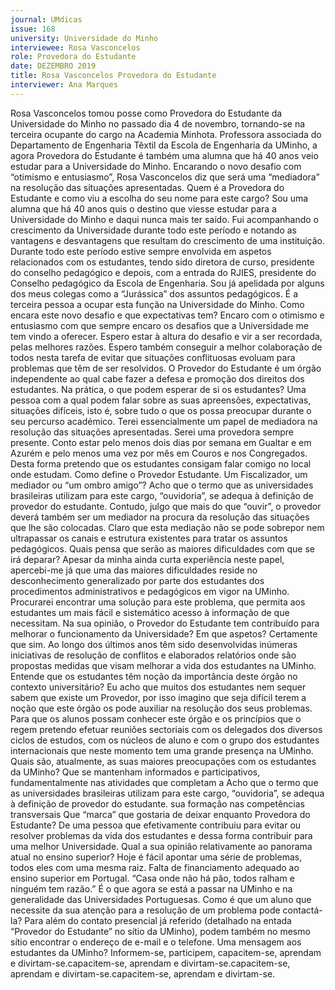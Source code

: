 ```yaml
---
journal: UMdicas
issue: 168
university: Universidade do Minho
interviewee: Rosa Vasconcelos
role: Provedora do Estudante
date: DEZEMBRO 2019
title: Rosa Vasconcelos Provedora do Estudante
interviewer: Ana Marques
---
```



Rosa Vasconcelos tomou posse como Provedora do Estudante da Universidade do Minho no
passado dia 4 de novembro, tornando-se na terceira ocupante do cargo na Academia Minhota.
Professora associada do
Departamento de Engenharia Têxtil
da Escola de Engenharia da UMinho,
a agora Provedora do Estudante é
também uma alumna que há 40 anos
veio estudar para a Universidade do
Minho. Encarando o novo desafio
com “otimismo e entusiasmo”,
Rosa Vasconcelos diz que será uma
“mediadora” na resolução das
situações apresentadas.
Quem é a Provedora do Estudante
e como viu a escolha do seu nome para
este cargo?
Sou uma alumna que há 40 anos
quis o destino que viesse estudar para
a Universidade do Minho e daqui nunca
mais ter saído. Fui acompanhando
o crescimento da Universidade
durante todo este período e notando
as vantagens e desvantagens que
resultam do crescimento de uma
instituição. Durante todo este período
estive sempre envolvida em aspetos
relacionados com os estudantes, tendo
sido diretora de curso, presidente do
conselho pedagógico e depois, com
a entrada do RJIES, presidente do
Conselho pedagógico da Escola de
Engenharia. Sou já apelidada por alguns
dos meus colegas como a “Jurássica”
dos assuntos pedagógicos.
É a terceira pessoa a ocupar esta
função na Universidade do Minho.
Como encara este novo desafio e que
expectativas tem?
Encaro com o otimismo e
entusiasmo com que sempre encaro
os desafios que a Universidade me
tem vindo a oferecer. Espero estar à
altura do desafio e vir a ser recordada,
pelas melhores razões. Espero também
conseguir a melhor colaboração
de todos nesta tarefa de evitar que
situações conflituosas evoluam para
problemas que têm de ser resolvidos.
O Provedor do Estudante é um
órgão independente ao qual cabe fazer
a defesa e promoção dos direitos dos
estudantes. Na prática, o que podem
esperar de si os estudantes?
Uma pessoa com a qual podem
falar sobre as suas apreensões,
expectativas, situações difíceis, isto é,
sobre tudo o que os possa preocupar
durante o seu percurso académico.
Terei essencialmente um papel de
mediadora na resolução das situações
apresentadas.
Serei uma provedora sempre
presente. Conto estar pelo menos dois
dias por semana em Gualtar e em
Azurém e pelo menos uma vez por mês
em Couros e nos Congregados. Desta
forma pretendo que os estudantes
consigam falar comigo no local onde
estudam.
Como define o Provedor Estudante.
Um Fiscalizador, um mediador ou “um
ombro amigo”?
Acho que o termo que as
universidades brasileiras utilizam para
este cargo, “ouvidoria”, se adequa à
definição de provedor do estudante.
Contudo, julgo que mais do que
“ouvir”, o provedor deverá também ser
um mediador na procura da resolução
das situações que lhe são colocadas.
Claro que esta mediação não se pode
sobrepor nem ultrapassar os canais
e estrutura existentes para tratar os
assuntos pedagógicos.
Quais pensa que serão as maiores
dificuldades com que se irá deparar?
Apesar da minha ainda curta
experiência neste papel, apercebi-me
já que uma das maiores dificuldades
reside no desconhecimento
generalizado por parte dos estudantes
dos procedimentos administrativos
e pedagógicos em vigor na UMinho.
Procurarei encontrar uma solução
para este problema, que permita aos
estudantes um mais fácil e sistemático
acesso à informação de que necessitam.
Na sua opinião, o Provedor do
Estudante tem contribuído para
melhorar o funcionamento da
Universidade? Em que aspetos?
Certamente que sim. Ao longo dos
últimos anos têm sido desenvolvidas
inúmeras iniciativas de resolução de
conflitos e elaborados relatórios onde
são propostas medidas que visam
melhorar a vida dos estudantes na
UMinho.
Entende que os estudantes têm
noção da importância deste órgão no
contexto universitário?
Eu acho que muitos dos estudantes
nem sequer sabem que existe um
Provedor, por isso imagino que seja
difícil terem a noção que este órgão
os pode auxiliar na resolução dos seus
problemas.
Para que os alunos possam conhecer
este órgão e os princípios que o regem
pretendo efetuar reuniões sectoriais
com os delegados dos diversos ciclos de
estudos, com os núcleos de aluno e com
o grupo dos estudantes internacionais
que neste momento tem uma grande
presença na UMinho.
Quais são, atualmente, as suas
maiores preocupações com os
estudantes da UMinho?
Que se mantenham informados
e participativos, fundamentalmente
nas atividades que completam a
Acho que o
termo que as
universidades
brasileiras
utilizam para
este cargo,
“ouvidoria”,
se adequa à
definição de
provedor do
estudante.
sua formação nas competências
transversais
Que “marca” que gostaria de deixar
enquanto Provedora do Estudante?
De uma pessoa que efetivamente
contribuiu para evitar ou resolver
problemas da vida dos estudantes
e dessa forma contribuir para uma
melhor Universidade.
Qual a sua opinião relativamente
ao panorama atual no ensino superior?
Hoje é fácil apontar uma série
de problemas, todos eles com uma
mesma raiz. Falta de financiamento
adequado ao ensino superior em
Portugal. “Casa onde não há pão, todos
ralham e ninguém tem razão.” É o que
agora se está a passar na UMinho e
na generalidade das Universidades
Portuguesas.
Como é que um aluno que necessite
da sua atenção para a resolução de um
problema pode contactá-la?
Para além do contato presencial
já referido (detalhado na entada
“Provedor do Estudante” no sítio da
UMinho), podem também no mesmo
sítio encontrar o endereço de e-mail
e o telefone.
Uma mensagem aos estudantes
da UMinho?
Informem-se, participem,
capacitem-se, aprendam e divirtam-se.capacitem-se, aprendam e divirtam-se.capacitem-se, aprendam e divirtam-se.capacitem-se, aprendam e divirtam-se.